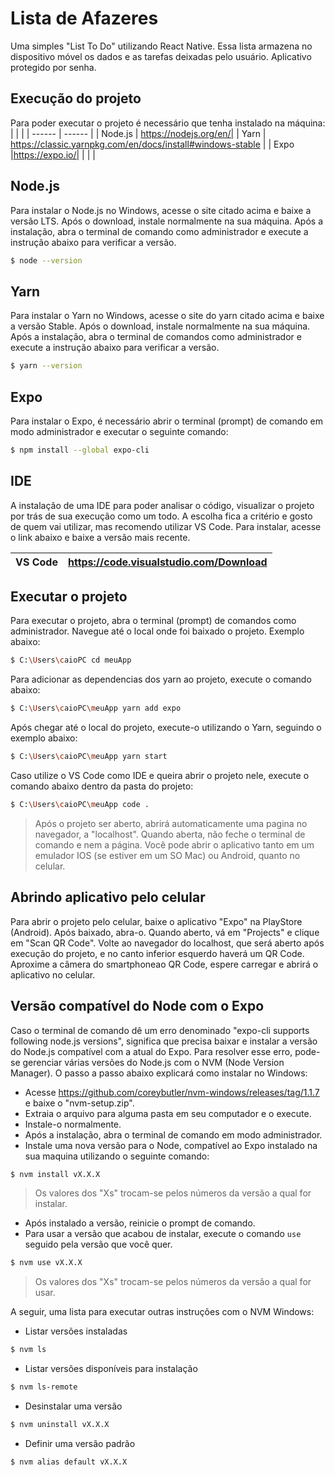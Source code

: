 # Lista de Afazeres

Uma simples "List To Do" utilizando React Native. Essa lista armazena no dispositivo móvel os dados e as tarefas deixadas pelo usuário. Aplicativo protegido por senha.

## Execução do projeto

Para poder executar o projeto é necessário que tenha instalado na máquina:  
|  |  |
| ------ | ------ |
| Node.js | https://nodejs.org/en/|
| Yarn | https://classic.yarnpkg.com/en/docs/install#windows-stable |
| Expo |https://expo.io/|
|  |  |

## Node.js

Para instalar o Node.js no Windows, acesse o site citado acima e baixe a versão LTS. Após o download, instale normalmente na sua máquina.
Após a instalação, abra o terminal de comando como administrador e execute a instrução abaixo para verificar a versão.
```sh
$ node --version
```
## Yarn

Para instalar o Yarn no Windows, acesse o site do yarn citado acima e baixe a versão Stable. Após o download, instale normalmente na sua máquina.
Após a instalação, abra o terminal de comandos como administrador e execute a instrução abaixo para verificar a versão.
```sh
$ yarn --version
```

## Expo

Para instalar o Expo, é necessário abrir o terminal (prompt) de comando em modo administrador e executar o seguinte comando:
```sh
$ npm install --global expo-cli
```
## IDE

A instalação de uma IDE para poder analisar o código, visualizar o projeto por trás de sua execução como um todo. A escolha fica a critério e gosto de quem vai utilizar, mas recomendo utilizar VS Code.
Para instalar, acesse o link abaixo e baixe a versão mais recente.

| VS Code | https://code.visualstudio.com/Download  |
| ------ | ------ |


## Executar o projeto

Para executar o projeto, abra o terminal (prompt) de comandos como administrador. Navegue até o local onde foi baixado o projeto. Exemplo abaixo:
```sh
$ C:\Users\caioPC cd meuApp  
```
Para adicionar as dependencias dos yarn ao projeto, execute o comando abaixo:
```sh
$ C:\Users\caioPC\meuApp yarn add expo
```
Após chegar até o local do projeto, execute-o utilizando o Yarn, seguindo o exemplo abaixo:
```sh
$ C:\Users\caioPC\meuApp yarn start
```
Caso utilize o VS Code como IDE e queira abrir o projeto nele, execute o comando abaixo dentro da pasta do projeto:
```sh
$ C:\Users\caioPC\meuApp code . 
```

>Após o projeto ser aberto, abrirá automaticamente uma pagina no navegador, a "localhost". Quando aberta, não feche o terminal de comando e nem a página.
>Você pode abrir o aplicativo tanto em um emulador IOS (se estiver em um SO Mac) ou Android, quanto no celular.

## Abrindo aplicativo pelo celular

Para abrir o projeto pelo celular, baixe o aplicativo "Expo" na PlayStore (Android). Após baixado, abra-o. Quando aberto, vá em "Projects" e clique em "Scan QR Code". Volte ao navegador do localhost, que será aberto após execução do projeto, e no canto inferior esquerdo haverá um QR Code. Aproxime a câmera do smartphoneao QR Code, espere carregar e abrirá o aplicativo no celular.

## Versão compatível do Node com o Expo

Caso o terminal de comando dê um erro denominado "expo-cli supports following node.js versions", significa que precisa baixar e instalar a versão do Node.js compatível com a atual do Expo. Para resolver esse erro, pode-se gerenciar várias versões do Node.js com o NVM (Node Version Manager). O passo a passo abaixo explicará como instalar no Windows:  

- Acesse https://github.com/coreybutler/nvm-windows/releases/tag/1.1.7 e baixe o "nvm-setup.zip".
- Extraia o arquivo para alguma pasta em seu computador e o execute.
- Instale-o normalmente.
- Após a instalação, abra o terminal de comando em modo administrador.
- Instale uma nova versão para o Node, compatível ao Expo instalado na sua maquina utilizando o seguinte comando:
```sh
$ nvm install vX.X.X
```
> Os valores dos "Xs" trocam-se pelos números da versão a qual for instalar.

- Após instalado a versão, reinicie o prompt de comando. 
- Para usar a versão que acabou de instalar, execute o comando `use` seguido pela versão que você quer.
```sh
$ nvm use vX.X.X
```
> Os valores dos "Xs" trocam-se pelos números da versão a qual for usar.

A seguir, uma lista para executar outras instruções com o NVM Windows:

- Listar versões instaladas
```sh
$ nvm ls
```
- Listar versões disponíveis para instalação
```sh
$ nvm ls-remote
```
- Desinstalar uma versão
```sh
$ nvm uninstall vX.X.X
```
- Definir uma versão padrão
```sh
$ nvm alias default vX.X.X
